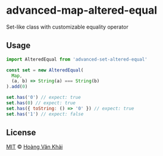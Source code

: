 # advanced-map-altered-equal

Set-like class with customizable equality operator

## Usage

```javascript
import AlteredEqual from 'advanced-set-altered-equal'

const set = new AlteredEqual(
  Map,
  (a, b) => String(a) === String(b)
).add(0)

set.has('0') // expect: true
set.has(0) // expect: true
set.has({ toString: () => '0' }) // expect: true
set.has('1') // expect: false
```

## License

[MIT](https://git.io/vhaEz) © [Hoàng Văn Khải](https://github.com/KSXGitHub)
